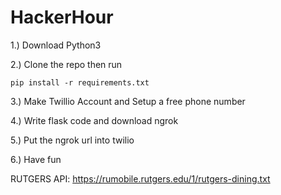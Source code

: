 # HackerHour
1.) Download Python3

2.) Clone the repo then run

```
pip install -r requirements.txt

```
3.) Make  Twillio Account and Setup a free phone number

4.) Write flask code and download ngrok

5.) Put the ngrok url into twilio

6.) Have fun

RUTGERS API: https://rumobile.rutgers.edu/1/rutgers-dining.txt
